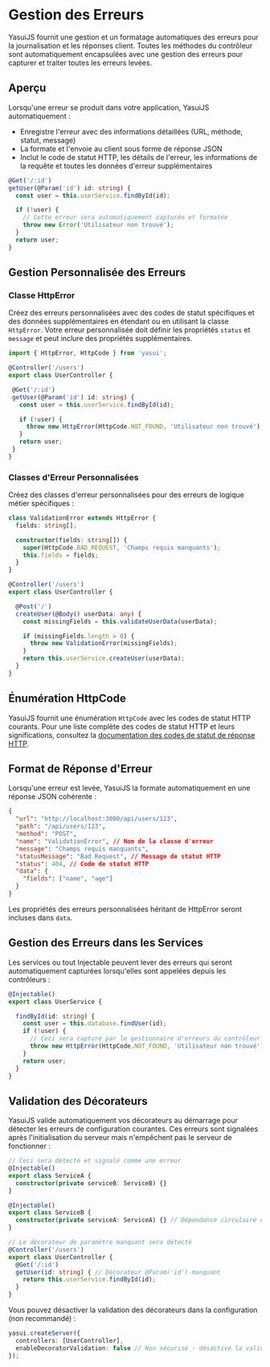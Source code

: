 # Gestion des Erreurs

YasuiJS fournit une gestion et un formatage automatiques des erreurs pour la journalisation et les réponses client. Toutes les méthodes du contrôleur sont automatiquement encapsulées avec une gestion des erreurs pour capturer et traiter toutes les erreurs levées.

## Aperçu

Lorsqu'une erreur se produit dans votre application, YasuiJS automatiquement :
- Enregistre l'erreur avec des informations détaillées (URL, méthode, statut, message)
- La formate et l'envoie au client sous forme de réponse JSON
- Inclut le code de statut HTTP, les détails de l'erreur, les informations de la requête et toutes les données d'erreur supplémentaires

```typescript
@Get('/:id')
getUser(@Param('id') id: string) {
  const user = this.userService.findById(id);

  if (!user) {
    // Cette erreur sera automatiquement capturée et formatée
    throw new Error('Utilisateur non trouvé');
  }
  return user;
}
```

## Gestion Personnalisée des Erreurs

### Classe HttpError

Créez des erreurs personnalisées avec des codes de statut spécifiques et des données supplémentaires en étendant ou en utilisant la classe `HttpError`. Votre erreur personnalisée doit définir les propriétés `status` et `message` et peut inclure des propriétés supplémentaires.

```typescript
import { HttpError, HttpCode } from 'yasui';

@Controller('/users')
export class UserController {

 @Get('/:id')
 getUser(@Param('id') id: string) {
   const user = this.userService.findById(id);

   if (!user) {
     throw new HttpError(HttpCode.NOT_FOUND, 'Utilisateur non trouvé');
   }
   return user;
 }
}
```

### Classes d'Erreur Personnalisées

Créez des classes d'erreur personnalisées pour des erreurs de logique métier spécifiques :

```typescript
class ValidationError extends HttpError {
  fields: string[];

  constructor(fields: string[]) {
    super(HttpCode.BAD_REQUEST, 'Champs requis manquants');
    this.fields = fields;
  }
}

@Controller('/users')
export class UserController {

  @Post('/')
  createUser(@Body() userData: any) {
    const missingFields = this.validateUserData(userData);

    if (missingFields.length > 0) {
      throw new ValidationError(missingFields);
    }
    return this.userService.createUser(userData);
  }
}
```

## Énumération HttpCode

YasuiJS fournit une énumération `HttpCode` avec les codes de statut HTTP courants. Pour une liste complète des codes de statut HTTP et leurs significations, consultez la [documentation des codes de statut de réponse HTTP](https://developer.mozilla.org/en-US/docs/Web/HTTP/Status).

## Format de Réponse d'Erreur

Lorsqu'une erreur est levée, YasuiJS la formate automatiquement en une réponse JSON cohérente :

```json
{
  "url": "http://localhost:3000/api/users/123",
  "path": "/api/users/123",
  "method": "POST",
  "name": "ValidationError", // Nom de la classe d'erreur
  "message": "Champs requis manquants",
  "statusMessage": "Bad Request", // Message de statut HTTP
  "status": 404, // Code de statut HTTP
  "data": {
    "fields": ["name", "age"]
  }
}
```

Les propriétés des erreurs personnalisées héritant de HttpError seront incluses dans `data`.

## Gestion des Erreurs dans les Services

Les services ou tout Injectable peuvent lever des erreurs qui seront automatiquement capturées lorsqu'elles sont appelées depuis les contrôleurs :

```typescript
@Injectable()
export class UserService {

  findById(id: string) {
    const user = this.database.findUser(id);
    if (!user) {
      // Ceci sera capturé par le gestionnaire d'erreurs du contrôleur
      throw new HttpError(HttpCode.NOT_FOUND, 'Utilisateur non trouvé');
    }
    return user;
  }
}
```

## Validation des Décorateurs

YasuiJS valide automatiquement vos décorateurs au démarrage pour détecter les erreurs de configuration courantes. Ces erreurs sont signalées après l'initialisation du serveur mais n'empêchent pas le serveur de fonctionner :

```typescript
// Ceci sera détecté et signalé comme une erreur
@Injectable()
export class ServiceA {
  constructor(private serviceB: ServiceB) {}
}

@Injectable()
export class ServiceB {
  constructor(private serviceA: ServiceA) {} // Dépendance circulaire détectée !
}

// Le décorateur de paramètre manquant sera détecté
@Controller('/users')
export class UserController {
  @Get('/:id')
  getUser(id: string) { // Décorateur @Param('id') manquant
    return this.userService.findById(id);
  }
}
```

Vous pouvez désactiver la validation des décorateurs dans la configuration (non recommandé) :

```typescript
yasui.createServer({
  controllers: [UserController],
  enableDecoratorValidation: false // Non sécurisé - désactive la validation
});
```